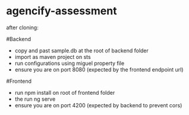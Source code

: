 # agencify-assessment

after cloning:

#Backend
- copy and past sample.db at the root of backend folder
- import as maven project on sts
- run configurations using miguel property file
- ensure you are on port 8080 (expected by the frontend endpoint url)

#Frontend
- run npm install on root of frontend folder
- the run ng serve
- ensure you are on port 4200 (expected by backend to prevent cors)
